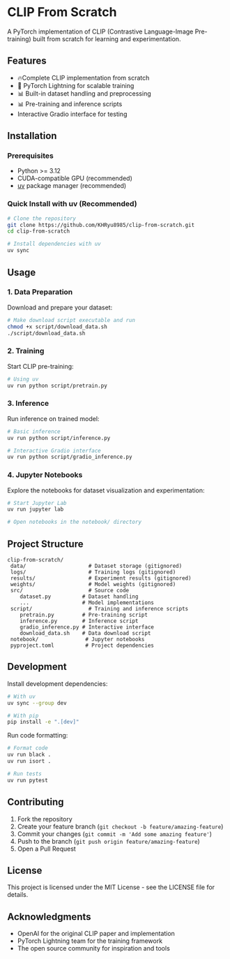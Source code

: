 # CLIP From Scratch

A PyTorch implementation of CLIP (Contrastive Language-Image Pre-training) built from scratch for learning and experimentation.

## Features

- 🔥Complete CLIP implementation from scratch
- 🚀 PyTorch Lightning for scalable training
- 📊 Built-in dataset handling and preprocessing
- 📊 Pre-training and inference scripts
- Interactive Gradio interface for testing

## Installation

### Prerequisites

- Python >= 3.12
- CUDA-compatible GPU (recommended)
- [uv](https://docs.astral.sh/uv/) package manager (recommended)

### Quick Install with uv (Recommended)

```bash
# Clone the repository
git clone https://github.com/KHRyu8985/clip-from-scratch.git
cd clip-from-scratch

# Install dependencies with uv
uv sync
```

## Usage

### 1. Data Preparation

Download and prepare your dataset:

```bash
# Make download script executable and run
chmod +x script/download_data.sh
./script/download_data.sh
```

### 2. Training

Start CLIP pre-training:

```bash
# Using uv
uv run python script/pretrain.py
```

### 3. Inference

Run inference on trained model:

```bash
# Basic inference
uv run python script/inference.py

# Interactive Gradio interface
uv run python script/gradio_inference.py
```

### 4. Jupyter Notebooks

Explore the notebooks for dataset visualization and experimentation:

```bash
# Start Jupyter Lab
uv run jupyter lab

# Open notebooks in the notebook/ directory
```

## Project Structure

```
clip-from-scratch/
 data/                    # Dataset storage (gitignored)
 logs/                    # Training logs (gitignored)
 results/                 # Experiment results (gitignored)
 weights/                 # Model weights (gitignored)
 src/                     # Source code
    dataset.py          # Dataset handling
    ...                 # Model implementations
 script/                  # Training and inference scripts
    pretrain.py         # Pre-training script
    inference.py        # Inference script
    gradio_inference.py # Interactive interface
    download_data.sh    # Data download script
 notebook/               # Jupyter notebooks
 pyproject.toml          # Project dependencies
```

## Development

Install development dependencies:

```bash
# With uv
uv sync --group dev

# With pip
pip install -e ".[dev]"
```

Run code formatting:

```bash
# Format code
uv run black .
uv run isort .

# Run tests
uv run pytest
```

## Contributing

1. Fork the repository
2. Create your feature branch (`git checkout -b feature/amazing-feature`)
3. Commit your changes (`git commit -m 'Add some amazing feature'`)
4. Push to the branch (`git push origin feature/amazing-feature`)
5. Open a Pull Request

## License

This project is licensed under the MIT License - see the LICENSE file for details.

## Acknowledgments

- OpenAI for the original CLIP paper and implementation
- PyTorch Lightning team for the training framework
- The open source community for inspiration and tools